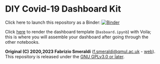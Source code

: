 # DIY Covid-19 Dashboard Kit

Click here to launch this repository as a Binder: [![Binder](https://mybinder.org/badge_logo.svg)]([https://mybinder.org/v2/gh/fsmeraldi/diy-covid19dash/main](https://mybinder.org/v2/gh/EnemigoPython/diy-covid19dash/1a00830e094c871a3b7ce832b58a2803e2dd827c?urlpath=lab%2Ftree%2FDashboard.ipynb))

Click [here](https://mybinder.org/v2/gh/fsmeraldi/diy-covid19dash/main?urlpath=%2Fvoila%2Frender%2FDashboard.ipynb) to render the dashboard template (```Dasboard.ipynb```) with Voila; this is where you will assemble your dashboard after going through the other notebooks.

**Original (C) 2020,2023 Fabrizio Smeraldi** ([f.smeraldi@qmul.ac.uk](mailto:f.smeraldi@qmul.ac.uk) - [web](http://www.eecs.qmul.ac.uk/~fabri/)). This repository is released under the [GNU GPLv3.0 or later](https://www.gnu.org/licenses/).

